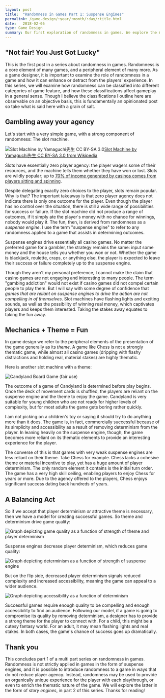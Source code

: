```yaml
---
layout: post
title:  "Randomness in Games Part 1: Suspense Engines"
permalink: /game-design/:year/:month/:day/:title.html
date:   2018-02-05
type: Game Design
summary: Our first exploration of randomness in games. We explore the most common type of randomness found in games - known as suspense engines.
---
```


## "Not fair! You Just Got Lucky"

This is the first post in a series about randomness in games. Randomness is a core element of many games, and a peripheral element of many more. As a game designer, it is important to examine the role of randomness in a game and how it can enhance or detract from the players' experience. In this series, we will examine how randomness can be classified into different categories of game feature, and how these classifications affect gameplay in a general sense. Though I believe the classifications I outline here are observable on an objective basis, this is fundamentally an opinionated post so take what is said here with a grain of salt.

## Gambling away your agency

Let's start with a very simple game, with a strong component of randomness: The slot machine.

![Slot Machine by Yamaguchi先生 CC BY-SA 3.0]({{site.url}}/assets/posts/randomness/Las_Vegas_slot_machines.jpg)[Slot Machine by Yamaguchi先生 CC BY-SA 3.0 from Wikipedia](https://en.wikipedia.org/wiki/Slot_machine#/media/File:Las_Vegas_slot_machines.jpg)

Slots have essentially zero player agency: the player wagers some of their resources, and the machine tells them whether they have won or lost. Slots are wildly popular; up to [70% of income generated by casinos comes from players sitting and spinning](https://www.theatlantic.com/magazine/archive/2005/12/sit-and-spin/304392/). 

Despite delegating exactly zero choices to the player, slots remain popular. Why is that? The important takeaway is that zero player agency does not indicate there is only one outcome for the player. Even though the player has no control over the situation, there is still a wide range of possibilities for success or failure. If the slot machine did not produce a range of outcomes, if it simply ate the player's money with no chance for winnings, nobody would play it. The fun, then, is derived from randomness as a _suspense engine_. I use the term "suspense engine" to refer to any randomness applied to a game that assists in determining outcomes.

Suspense engines drive essentially all casino games. No matter the preferred game for a gambler, the strategy remains the same: input some money and the house tells you whether you won or not. Whether the game is blackjack, roulette, craps, or anything else, the player is expected to leave their success or failure completely up to the suspense engine.

Though they aren't my personal preference, I cannot make the claim that casino games are not engaging and interesting to many people. The term "gambing addiction" would not exist if casino games did not compel certain people to play them. But I will say with some degree of confidence that _games that are reliant on suspense engines to drive the action are not compelling in of themselves_. Slot machines have flashing lights and exciting sounds, as well as the possibility of winning real money, which captivates players and keeps them interested. Taking the stakes away equates to taking the fun away.

## Mechanics + Theme = Fun

In game design we refer to the peripheral elements of the presentation of the game generally as its _theme_. A game like Chess is not a strongly thematic game, while almost all casino games (dripping with flashy distractions and holding real, material stakes) are highly thematic.

Here is another slot machine with a theme:

![Candyland Board Game (fair use)]({{site.url}}/assets/posts/randomness/Classic_Candy_Land_by_Winning_Moves.jpg)

The outcome of a game of Candyland is determined before play begins. Once the deck of movement cards is shuffled, the players are reliant on the suspense engine and the theme to enjoy the game. Candyland is very suitable for young children who are not ready for higher levels of complexity, but for most adults the game gets boring rather quickly.

I am not picking on a children's toy or saying it should try to do anything more than it does. The game is, in fact, commercially successful because of its simplicity and accessibility as a result of removing determinism from the player. In leaning heavily on the suspense engine, though, the game becomes more reliant on its thematic elements to provide an interesting experience for the player.

The converse of this is that games with very weak suspense engines are less reliant on their theme. Take Chess for example. Chess lacks a cohesive theme or material incentive to play, yet has a huge amount of player determinism. The only random element it contains is the initial turn order. The game has a very high skill ceiling, enabling players to enjoy Chess for years or more. Due to the agency offered to the players, Chess enjoys significant success dating back hundreds of years.

## A Balancing Act

So if we accept that player determinism _or_ attractive theme is necessary, then we have a model for creating successful games. So theme and determinism drive game quality:

![Graph depicting game quality as a function of strength of theme and player determinism]({{site.url}}/assets/posts/randomness/thematic_vs_deterministic.gif)

Suspense engines decrease player determinism, which reduces game quality:

![Graph depicting determinism as a function of strength of suspense engine]({{site.url}}/assets/posts/randomness/deterministic_vs_suspense.gif)

But on the flip side, decreased player determinism signals reduced complexity and increased accessibility, meaning the game can appeal to a wider audience.

![Graph depicting accessibility as a function of determinism]({{site.url}}/assets/posts/randomness/deterministic_vs_accessible.gif)

Successful games require enough quality to be compelling and enough accessibility to find an audience. Following our model, if a game is going to compromise its quality by removing determinism, a designer has to provide a strong theme for the player to connect with. For a child, this might be a cutesy fantasy world. For an adult, it may mean flashing lights and real stakes. In both cases, the game's chance of success goes up dramatically.

## Thank you

This concludes part 1 of a multi part series on randomness in games. Randomness is not strictly applied in games in the form of suspense engines, and it is possible to introduce randomness to a game in ways that do not reduce player agency. Instead, randomness may be used to provide an organically unique experience for the player with each playthrough, or even to enrich the thematic nature of the game. We will explore the latter in the form of _story engines_, in part 2 of this series. Thanks for reading!